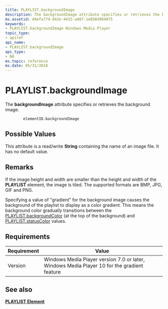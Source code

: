 ```yaml
---
title: PLAYLIST.backgroundImage
description: The backgroundImage attribute specifies or retrieves the background image.
ms.assetid: d4efa774-d42e-4415-a487-1e858d984075
keywords:
- PLAYLIST.backgroundImage Windows Media Player
topic_type:
- apiref
api_name:
- PLAYLIST.backgroundImage
api_type:
- NA
ms.topic: reference
ms.date: 05/31/2018
---
```


# PLAYLIST.backgroundImage

The **backgroundImage** attribute specifies or retrieves the background image.

``` syntax
        elementID.backgroundImage
```

## Possible Values

This attribute is a read/write **String** containing the name of an image file. It has no default value.

## Remarks

If the image height and width are smaller than the height and width of the **PLAYLIST** element, the image is tiled. The supported formats are BMP, JPG, GIF and PNG.

Specifying a value of "gradient" for the background image causes the background of the playlist to display as a color gradient. This means the background color gradually transitions between the [PLAYLIST.backgroundColor](playlist-backgroundcolor.md) (at the top of the background) and [PLAYLIST.statusColor](playlist-statuscolor.md) values.

## Requirements



| Requirement | Value |
|--------------------|--------------------------------------------------------------------------------------------------------|
| Version<br/> | Windows Media Player version 7.0 or later, Windows Media Player 10 for the gradient feature<br/> |



## See also

<dl> <dt>

[**PLAYLIST Element**](playlist-element.md)
</dt> </dl>

 

 





